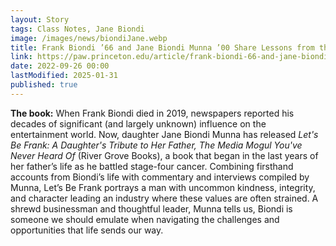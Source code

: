 ```yaml
---
layout: Story
tags: Class Notes, Jane Biondi
image: /images/news/biondiJane.webp
title: Frank Biondi ’66 and Jane Biondi Munna ’00 Share Lessons from the Life of an Entertainment CEO
link: https://paw.princeton.edu/article/frank-biondi-66-and-jane-biondi-munna-00-share-lessons-life-entertainment-ceo
date: 2022-09-26 00:00
lastModified: 2025-01-31
published: true
---
```


**The book:** When Frank Biondi died in 2019, newspapers reported his decades of significant (and largely unknown) influence on the entertainment world. Now, daughter Jane Biondi Munna has released *Let's Be Frank: A Daughter's Tribute to Her Father, The Media Mogul You've Never Heard Of* (River Grove Books), a book that began in the last years of her father’s life as he battled stage-four cancer. Combining firsthand accounts from Biondi’s life with commentary and interviews compiled by Munna, Let’s Be Frank portrays a man with uncommon kindness, integrity, and character leading an industry where these values are often strained. A shrewd businessman and thoughtful leader, Munna tells us, Biondi is someone we should emulate when navigating the challenges and opportunities that life sends our way. 


